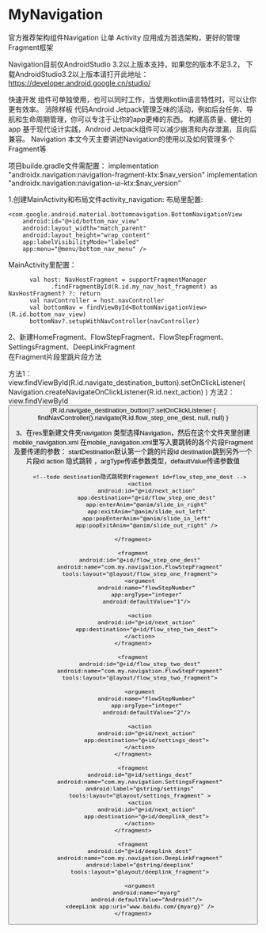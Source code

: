 # MyNavigation
官方推荐架构组件Navigation 让单 Activity 应用成为首选架构，更好的管理Fragment框架

Navigation目前仅AndroidStudio 3.2以上版本支持，如果您的版本不足3.2，
下载AndroidStudio3.2以上版本请打开此地址：https://developer.android.google.cn/studio/

快速开发
组件可单独使用，也可以同时工作，当使用kotlin语言特性时，可以让你更有效率。
消除样板
代码Android Jetpack管理乏味的活动，例如后台任务、导航和生命周期管理，你可以专注于让你的app更棒的东西。
构建高质量、健壮的app
基于现代设计实践，Android Jetpack组件可以减少崩溃和内存泄漏，且向后兼容。
Navigation
本文今天主要讲述Navigation的使用以及如何管理多个Fragment等

项目builde.gradle文件需配置：
     implementation "androidx.navigation:navigation-fragment-ktx:$nav_version"
     implementation "androidx.navigation:navigation-ui-ktx:$nav_version"
     
     
     

1.创建MainActivity和布局文件activity_navigation:
布局里配置:
 <fragment
        android:id="@+id/my_nav_host_fragment"
        android:name="androidx.navigation.fragment.NavHostFragment"
        android:layout_width="match_parent"
        android:layout_height="0dp"
        android:layout_weight="1"
        app:defaultNavHost="true"
        app:navGraph="@navigation/mobile_navigation" />
        
    <com.google.android.material.bottomnavigation.BottomNavigationView
        android:id="@+id/bottom_nav_view"
        android:layout_width="match_parent"
        android:layout_height="wrap_content"
        app:labelVisibilityMode="labeled"
        app:menu="@menu/bottom_nav_menu" />
        
MainActivity里配置：

          val host: NavHostFragment = supportFragmentManager
                .findFragmentById(R.id.my_nav_host_fragment) as NavHostFragment? ?: return
          val navController = host.navController
          val bottomNav = findViewById<BottomNavigationView>(R.id.bottom_nav_view)
          bottomNav?.setupWithNavController(navController)
          
          
2、新建HomeFragment、FlowStepFragment、FlowStepFragment、SettingsFragment、DeepLinkFragment  
在Fragment片段里跳片段方法

方法1：
       view.findViewById<View>(R.id.navigate_destination_button).setOnClickListener(
            Navigation.createNavigateOnClickListener(R.id.next_action)
        )
 方法2：
 view.findViewById<Button>(R.id.navigate_destination_button)?.setOnClickListener {
            findNavController().navigate(R.id.flow_step_one_dest, null, null)
        }
        
        
3、在res里新建文件夹navigation 类型选择Navigation，然后在这个文件夹里创建mobile_navigation.xml
在mobile_navigation.xml里写入要跳转的各个片段Fragment及要传递的参数：
startDestination默认第一个跳的片段id
destination跳到另外一个片段id
action 隐式跳转 ，argType传递参数类型，defaultValue传递参数值

<?xml version="1.0" encoding="utf-8"?>
<navigation xmlns:android="http://schemas.android.com/apk/res/android"
            xmlns:app="http://schemas.android.com/apk/res-auto"
            xmlns:tools="http://schemas.android.com/tools"
    app:startDestination="@+id/home_dest">
    <fragment
        android:id="@+id/home_dest"
        android:name="com.my.navigation.HomeFragment"
        android:label="@string/home"
        tools:layout="@layout/home_fragment">

        <!--todo destination隐式跳转到Fragement id=flow_step_one_dest -->
        <action
            android:id="@+id/next_action"
            app:destination="@+id/flow_step_one_dest"
            app:enterAnim="@anim/slide_in_right"
            app:exitAnim="@anim/slide_out_left"
            app:popEnterAnim="@anim/slide_in_left"
            app:popExitAnim="@anim/slide_out_right" />

    </fragment>

    <fragment
        android:id="@+id/flow_step_one_dest"
        android:name="com.my.navigation.FlowStepFragment"
        tools:layout="@layout/flow_step_one_fragment">
        <argument
            android:name="flowStepNumber"
            app:argType="integer"
            android:defaultValue="1"/>

        <action
            android:id="@+id/next_action"
            app:destination="@+id/flow_step_two_dest">
        </action>
    </fragment>

    <fragment
        android:id="@+id/flow_step_two_dest"
        android:name="com.my.navigation.FlowStepFragment"
        tools:layout="@layout/flow_step_two_fragment">

        <argument
            android:name="flowStepNumber"
            app:argType="integer"
            android:defaultValue="2"/>

        <action
            android:id="@+id/next_action"
            app:destination="@+id/settings_dest">
        </action>
    </fragment>

    <fragment
        android:id="@+id/settings_dest"
        android:name="com.my.navigation.SettingsFragment"
        android:label="@string/settings"
        tools:layout="@layout/settings_fragment" >
        <action
            android:id="@+id/next_action"
            app:destination="@+id/deeplink_dest">
        </action>
    </fragment>

    <fragment
        android:id="@+id/deeplink_dest"
        android:name="com.my.navigation.DeepLinkFragment"
        android:label="@string/deeplink"
        tools:layout="@layout/deeplink_fragment">

        <argument
            android:name="myarg"
            android:defaultValue="Android!"/>
        <deepLink app:uri="www.baidu.com/{myarg}" />
    </fragment>
</navigation>


    
